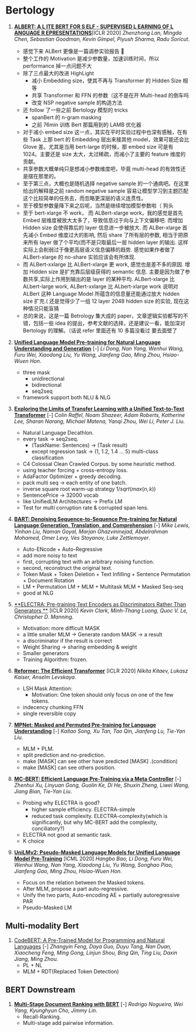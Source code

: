 # Bertology

1. [**ALBERT: A L ITE BERT FOR S ELF - SUPERVISED L EARNING OF L ANGUAGE R EPRESENTATIONS**](https://github.com/iofu728/PaperRead/blob/master/paper/NLP/Bertology/ALBert.pdf)[ICLR 2020] _Zhenzhong Lan, Mingda Chen, Sebastian Goodman, Kevin Gimpel, Piyush Sharma, Radu Soricut_.

   - 感觉下来 ALBert 更像是一篇调参实验报告 🍋
   - 整个工作的 Motivation 是减少参数量，加速训练时间，所以 performance 掉一点问题不大
   - 除了三点最大的改进 HighLight
     - 减小 Embedding size，使其不再与 Transformer 的 Hidden Size 相等
     - 共享 Transformer 和 FFN 的参数（这不是在开 Multi-head 的倒车吗
     - 改变 NSP negative sample 的构造方法
   - 还 follow 了一些之前 Bertology 模型的 tricks
     - spanBert 的 n-gram masking
     - 之前 76min 训练 Bert 那篇用到的 LAMB 优化器
   - 对于减小 embed size 这一点，其实在平时实验过程中也深有感触，在有些 Task 上那 bert 的 Embedding 层出来接其他 model，效果可能还会比 Glove 差。尤其是当用 bert-large 的时候，那 embed size 可是有 1024。主要还是 size 太大，太过稀疏，而减小了主要的 feature 维度的贡献。
   - 共享参数大概单纯只是想减小参数维度吧，毕竟 multi-head 的有效性还是摆在那里的。
   - 至于第三点，大概也是随机选择 negative sample 的一个通病吧。在这里给出的解释是之前 random negative sample 容易让模型学习到主题匹配这个比较简单的任务去，而忽略更深层的语义连贯性。
   - 至于模型参数量降下来之后呢，当然是继续增加模型参数啦（ 狗头
   - 至于 bert-xlarge 不 work， 而 ALBert-xlarge work，我的感觉是首先 Embed 层维度被放大太多了，导致信息过于向与上下文偏移吧. 而增加 Hidden size 会使得靠后的 layer 信息进一步被放大. 而 ALBer-xlarge 首先减小 Embed 维度过大的影响, 然后 share 了所有层的参数, 相当于把原来所有 layer 做了个平均(而不是只取最后一层 hidden layer 的输出. 这样实际上会削弱过于像更高层语义信息偏移的趋势. 感觉如果作者做了 ALBert-xlarge 的 no-share 实验应该会有所体现.
   - 而 ALBert-xxlarge 比 ALBert-xlarge 更 work, 感觉也是差不多的原因. 增加 Hidden size 是扩充靠后层级获得的 semantic 信息. 主要是因为做了参数共享,实际上作用到输出的是 layer 的某种平均. ALBert-xlarge 比 ALbert-large work, ALBert-xxlarge 比 ALbert-xlarge work 说明对 ALBert 这种 Language Model 所蕴含的信息量还能通过放大 hidden size 扩充.( 还是觉得少了一组 12 layer 2048 hidden size 的实验, 现在这种情况只能盲猜
   - 总的来说，这是一篇 Betrology 集大成的 paper，文章逻辑实验都写的不错，包括一些 idea 的提出，参考文献的选择，还是建议一看，能加深对 Bertology 的理解。（话说 refer 里面还有 10 多篇没看过 要去面壁了

2. [**Unified Language Model Pre-training for Natural Language Understanding and Generation**](https://github.com/iofu728/PaperRead/blob/master/paper/NLP/Bertology/UniLM.pdf) [-] _Li Dong, Nan Yang, Wenhui Wang, Furu Wei, Xiaodong Liu, Yu Wang, Jianfeng Gao, Ming Zhou, Hsiao-Wuen Hon_.
   - three mask
     - unidirectional
     - bidirectional
     - seq2seq
   - framework support both NLU & NLG
3. [**Exploring the Limits of Transfer Learning with a Unified Text-to-Text Transformer**](https://github.com/iofu728/PaperRead/blob/master/paper/NLP/Bertology/T5.pdf) [-] _Colin Raffel, Noam Shazeer, Adam Roberts, Katherine Lee, Sharan Narang, Michael Matena, Yanqi Zhou, Wei Li, Peter J. Liu._
   - Natural Language Decathlon.
   - every task -> seq2seq.
     - (TaskName: Sentences) -> (Task result)
     - except regression task -> (1, 1.2, 1.4 ... 5) multi-class classification
   - C4 Colossal Clean Crawled Corpus. by some heuristic method.
   - using teacher forcing + cross-entropy loss.
   - AdaFactor Optimizer + greedy decoding.
   - pack multi seq -> each entity of one batch.
   - inverse square root warm-up strategy $1/sqrt(max(n, k))$
   - SentencePrice -> 32000 vocab
   - like UnifiedLM Architectures -> Prefix LM
   - Test for multi corruption rate & corrupted span lens.
4. [**BART: Denoising Sequence-to-Sequence Pre-training for Natural Language Generation, Translation, and Comprehension**](https://github.com/iofu728/PaperRead/blob/master/paper/NLP/Bertology/BART.pdf) [-] _Mike Lewis, Yinhan Liu, Naman Goyal, Marjan Ghazvininejad, Abdelrahman Mohamed, Omer Levy, Ves Stoyanov, Luke Zettlemoyer_.
   - Auto-ENcode + Auto-Regressive
   - add more noisy to text
   - first, corrupting text with an arbitrary noising function.
   - second, reconstruct the original text.
   - Token Mask + Token Deletion + Text Infilling + Sentence Permutation + Document Rotation
   - LM + Permutation LM + MLM + Multitask MLM + Masked Seq-seq
   - good at NLG
5. [**ELECTRA: Pre-training Text Encoders as Discriminators Rather Than Generators **](https://github.com/iofu728/PaperRead/blob/master/paper/NLP/Bertology/ELECTRA.pdf) [ICLR 2020] _Kevin Clark, Minh-Thang Luong, Quoc V. Le, Christopher D. Manning_.
   - Motivation: more difficult MASK
   - a little smaller MLM -> Generate random MASK -> a result
   - a discriminator if the result is correct
   - Weight Sharing -> sharing embedding & weight
   - Smaller generators
   - Training Algorithm: frozen.
6. [**Reformer: The Efficient Transformer**](https://github.com/iofu728/PaperRead/bl/master/paper/NLP/Bertology/Reformer.pdf) [ICLR 2020] _Nikita Kitaev, Lukasz Kaiser, Anselm Levskaya_.
   - LSH Mask Attention:
     - Motivation: One token should only focus on one of the few tokens.
   - indecency chunking FFN
   - single reversible copy
7. [**MPNet: Masked and Permuted Pre-training for Language Understanding**](https://github.com/iofu728/PaperRead/blob/master/paper/NLP/Bertology/MPNet.pdf) [-] _Kaitao Song, Xu Tan, Tao Qin, Jianfeng Lu, Tie-Yan Liu_.
   - MLM + PLM.
   - split prediction and no-prediction.
   - make [MASK] can see other have predicted [MASK] .(condition)
   - make [MASK] can see others position.
8. [**MC-BERT: Efficient Language Pre-Training via a Meta Controller**](https://github.com/iofu728/PaperRead/blob/master/paper/NLP/Bertology/MC-BERT.pdf) [-] _Zhenhui Xu, Linyuan Gong, Guolin Ke, Di He, Shuxin Zheng, Liwei Wang, Jiang Bian, Tie-Yan Liu_.
   - Probing why ELECTRA is good?
     - higher sample efﬁciency. ELECTRA-simple
     - reduced task complexity. ELECTRA-complexity(which is significantly, but why MC-BERT add the complexity, conciliatory?)
   - ELECTRA not good at semantic task.
   - K choice
9. [**UniLMv2: Pseudo-Masked Language Models for Unified Language Model Pre-Training**](https://github.com/iofu728/PaperRead/blob/master/paper/NLP/Bertology/UniLMv2.pdf) [ICML 2020] _Hangbo Bao, Li Dong, Furu Wei, Wenhui Wang, Nan Yang, Xiaodong Liu, Yu Wang, Songhao Piao, Jianfeng Gao, Ming Zhou, Hsiao-Wuen Hon_.
   - Focus on the relation between the Masked tokens.
   - After MLM, propose a part auto-regressive.
   - Unify the two parts, Auto-encoding AE + partially autoregressive PAR
   - Pseudo-Masked LM

## Multi-modality Bert

1. [CodeBERT: A Pre-Trained Model for Programming and Natural Languages](https://github.com/iofu728/PaperRead/blob/master/paper/NLP/Bertology/CodeBERT.pdf) [-] _Zhangyin Feng, Daya Guo, Duyu Tang, Nan Duan, Xiaocheng Feng, Ming Gong, Linjun Shou, Bing Qin, Ting Liu, Daxin Jiang, Ming Zhou_.
   - PL + NL
   - MLM + RDT(Replaced Token Detection)

## BERT Downstream

1. [**Multi-Stage Document Ranking with BERT**](https://github.com/iofu728/PaperRead/blob/master/paper/NLP/Rank/DuoBert.pdf) [-] _Rodrigo Nogueira, Wei Yang, Kyunghyun Cho, Jimmy Lin_.
   - Recall-Ranking.
   - Multi-stage add pairwise information.

